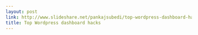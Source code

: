 ```yaml
---
layout: post
link: http://www.slideshare.net/pankajsubedi/top-wordpress-dashboard-hacks
title: Top Wordpress dashboard hacks
---
```

